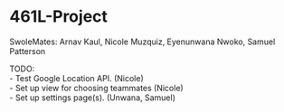 # 461L-Project

SwoleMates:
Arnav Kaul,  Nicole Muzquiz, Eyenunwana Nwoko, Samuel Patterson <br />

TODO: <br />
        - Test Google Location API. (Nicole)<br />
        - Set up view for choosing teammates (Nicole)<br />
        - Set up settings page(s). (Unwana, Samuel)<br />
